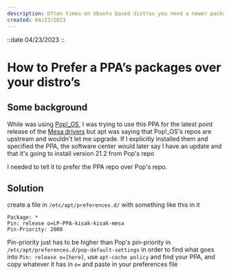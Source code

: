 ```yaml
---
description: Often times on Ubuntu based distros you need a newer package than what ubuntu provides. Sometimes the distro will override the PPA because it has its own version of a package that it really want you to use.
created: 04/23/2023
---
```

::date
04/23/2023
::

# How to Prefer a PPA’s packages over your distro’s

<!-- @unocss-ignore -->

## Some background

While was using [Pop!_OS](https://pop.system76.com/), I was trying to use this
PPA for the latest point release of the
[Mesa drivers](https://launchpad.net/~kisak/+archive/ubuntu/kisak-mesa) but apt
was saying that Pop!_OS's repos are upstream and wouldn't let me upgrade. If I
explicitly installed them and specified the PPA, the software center would later
say I have an update and that it's going to install version 21.2 from Pop's repo

I needed to tell it to prefer the PPA repo over Pop's repo.

## Solution

create a file in `/etc/apt/preferences.d/` with something like this in it

```
Package: *
Pin: release o=LP-PPA-kisak-kisak-mesa
Pin-Priority: 2000
```

Pin-priority just has to be higher than Pop's pin-priority in
`/etc/apt/preferences.d/pop-default-settings` in order to find what goes into
`Pin: release o=[here]`, use `apt-cache policy` and find your PPA, and copy
whatever it has in `o=` and paste in your preferences file
